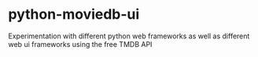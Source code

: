 # python-moviedb-ui
Experimentation with different python web frameworks as well as different web ui frameworks using the free TMDB API

